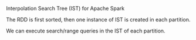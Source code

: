 Interpolation Search Tree (IST) for Apache Spark


The RDD is first sorted, then one instance of IST is created in each partition.

We can execute search/range queries in the IST of each partition.

